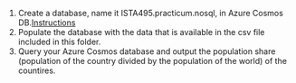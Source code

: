1. Create a database, name it ISTA495.practicum.nosql, in Azure Cosmos DB.[Instructions](https://docs.microsoft.com/en-us/learn/modules/create-cosmos-db-for-scale/1-introduction)
2. Populate the database with the data that is available in the csv file included in this folder.
3. Query your Azure Cosmos database and output the population share (population of the country divided by the population of the world) of the countires.